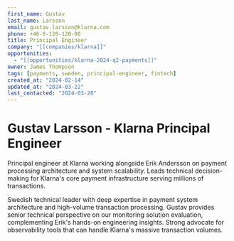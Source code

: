 ```yaml
---
first_name: Gustav
last_name: Larsson
email: gustav.larsson@klarna.com
phone: +46-8-120-120-00
title: Principal Engineer
company: "[[companies/klarna]]"
opportunities:
  - "[[opportunities/klarna-2024-q2-payments]]"
owner: James Thompson
tags: [payments, sweden, principal-engineer, fintech]
created_at: "2024-02-14"
updated_at: "2024-03-22"
last_contacted: "2024-03-20"
---
```


# Gustav Larsson - Klarna Principal Engineer

Principal engineer at Klarna working alongside Erik Andersson on payment processing architecture and system scalability. Leads technical decision-making for Klarna's core payment infrastructure serving millions of transactions.

Swedish technical leader with deep expertise in payment system architecture and high-volume transaction processing. Gustav provides senior technical perspective on our monitoring solution evaluation, complementing Erik's hands-on engineering insights. Strong advocate for observability tools that can handle Klarna's massive transaction volumes.